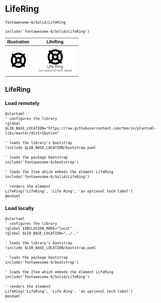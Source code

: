 # LifeRing


```text
fontawesome-6/Solid/LifeRing
```

```text
include('fontawesome-6/Solid/LifeRing')
```



| Illustration | LifeRing |
| :---: | :---: |
| ![illustration for Illustration](../../fontawesome-6/Solid/LifeRing.png) | ![illustration for LifeRing](../../fontawesome-6/Solid/LifeRing.Local.png) |




## LifeRing

### Load remotely
```plantuml
@startuml
' configures the library
!global $LIB_BASE_LOCATION="https://raw.githubusercontent.com/tmorin/plantuml-libs/master/distribution"

' loads the library's bootstrap
!include $LIB_BASE_LOCATION/bootstrap.puml

' loads the package bootstrap
include('fontawesome-6/bootstrap')

' loads the Item which embeds the element LifeRing
include('fontawesome-6/Solid/LifeRing')

' renders the element
LifeRing('LifeRing', 'Life Ring', 'an optional tech label')
@enduml
```

### Load locally
```plantuml
@startuml
' configures the library
!global $INCLUSION_MODE="local"
!global $LIB_BASE_LOCATION="../.."

' loads the library's bootstrap
!include $LIB_BASE_LOCATION/bootstrap.puml

' loads the package bootstrap
include('fontawesome-6/bootstrap')

' loads the Item which embeds the element LifeRing
include('fontawesome-6/Solid/LifeRing')

' renders the element
LifeRing('LifeRing', 'Life Ring', 'an optional tech label')
@enduml
```

